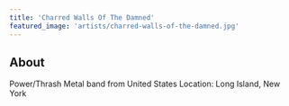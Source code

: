 ```yaml
---
title: 'Charred Walls Of The Damned'
featured_image: 'artists/charred-walls-of-the-damned.jpg'
---
```


## About

Power/Thrash Metal band from United States
Location: Long Island, New York
